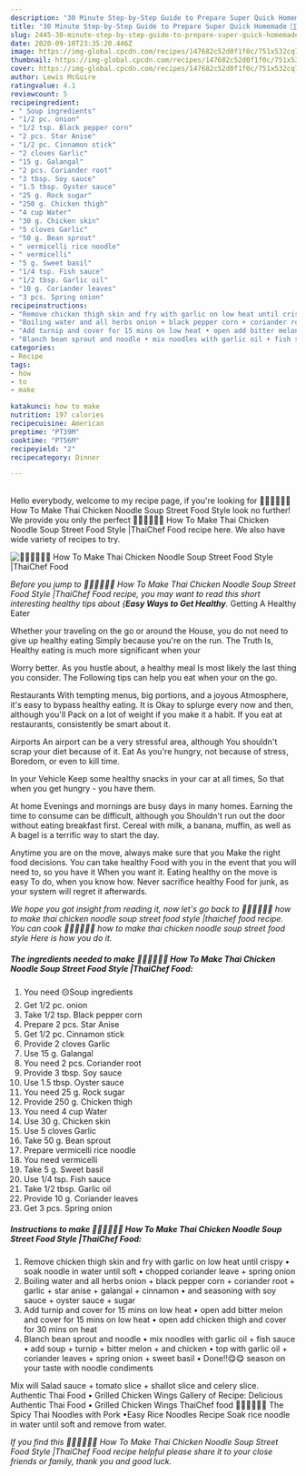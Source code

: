 ```yaml
---
description: "30 Minute Step-by-Step Guide to Prepare Super Quick Homemade 🧑🏽‍🍳🧑🏼‍🍳 How To Make Thai Chicken Noodle Soup Street Food Style |ThaiChef Food"
title: "30 Minute Step-by-Step Guide to Prepare Super Quick Homemade 🧑🏽‍🍳🧑🏼‍🍳 How To Make Thai Chicken Noodle Soup Street Food Style |ThaiChef Food"
slug: 2445-30-minute-step-by-step-guide-to-prepare-super-quick-homemade-how-to-make-thai-chicken-noodle-soup-street-food-style-thaichef-food
date: 2020-09-10T23:35:20.446Z
image: https://img-global.cpcdn.com/recipes/147682c52d0f1f0c/751x532cq70/🧑🏽🍳🧑🏼🍳-how-to-make-thai-chicken-noodle-soup-street-food-style-thaichef-food-recipe-main-photo.jpg
thumbnail: https://img-global.cpcdn.com/recipes/147682c52d0f1f0c/751x532cq70/🧑🏽🍳🧑🏼🍳-how-to-make-thai-chicken-noodle-soup-street-food-style-thaichef-food-recipe-main-photo.jpg
cover: https://img-global.cpcdn.com/recipes/147682c52d0f1f0c/751x532cq70/🧑🏽🍳🧑🏼🍳-how-to-make-thai-chicken-noodle-soup-street-food-style-thaichef-food-recipe-main-photo.jpg
author: Lewis McGuire
ratingvalue: 4.1
reviewcount: 5
recipeingredient:
- " Soup ingredients"
- "1/2 pc. onion"
- "1/2 tsp. Black pepper corn"
- "2 pcs. Star Anise"
- "1/2 pc. Cinnamon stick"
- "2 cloves Garlic"
- "15 g. Galangal"
- "2 pcs. Coriander root"
- "3 tbsp. Soy sauce"
- "1.5 tbsp. Oyster sauce"
- "25 g. Rock sugar"
- "250 g. Chicken thigh"
- "4 cup Water"
- "30 g. Chicken skin"
- "5 cloves Garlic"
- "50 g. Bean sprout"
- " vermicelli rice noodle"
- " vermicelli"
- "5 g. Sweet basil"
- "1/4 tsp. Fish sauce"
- "1/2 tbsp. Garlic oil"
- "10 g. Coriander leaves"
- "3 pcs. Spring onion"
recipeinstructions:
- "Remove chicken thigh skin and fry with garlic on low heat until crispy • soak noodle in water until soft • chopped coriander leave + spring onion"
- "Boiling water and all herbs onion + black pepper corn + coriander root + garlic + star anise + galangal + cinnamon • and seasoning with soy sauce + oyster sauce + sugar"
- "Add turnip and cover for 15 mins on low heat • open add bitter melon and cover for 15 mins on low heat • open add chicken thigh and cover for 30 mins on heat"
- "Blanch bean sprout and noodle • mix noodles with garlic oil + fish sauce • add soup + turnip + bitter melon + and chicken • top with garlic oil + coriander leaves + spring onion + sweet basil • Done!!😋😋 season on your taste with noodle condiments"
categories:
- Recipe
tags:
- how
- to
- make

katakunci: how to make 
nutrition: 197 calories
recipecuisine: American
preptime: "PT39M"
cooktime: "PT56M"
recipeyield: "2"
recipecategory: Dinner

---
```

<br>
Hello everybody, welcome to my recipe page, if you're looking for 🧑🏽‍🍳🧑🏼‍🍳 How To Make Thai Chicken Noodle Soup Street Food Style  look no further! We provide you only the perfect 🧑🏽‍🍳🧑🏼‍🍳 How To Make Thai Chicken Noodle Soup Street Food Style |ThaiChef Food recipe here. We also have wide variety of recipes to try.
<br>


![🧑🏽‍🍳🧑🏼‍🍳 How To Make Thai Chicken Noodle Soup Street Food Style |ThaiChef Food](https://img-global.cpcdn.com/recipes/147682c52d0f1f0c/751x532cq70/🧑🏽🍳🧑🏼🍳-how-to-make-thai-chicken-noodle-soup-street-food-style-thaichef-food-recipe-main-photo.jpg)

<i>Before you jump to 🧑🏽‍🍳🧑🏼‍🍳 How To Make Thai Chicken Noodle Soup Street Food Style |ThaiChef Food recipe, you may want to read this short interesting healthy tips about {<strong>Easy Ways to Get Healthy</strong>.</i>
Getting A Healthy Eater

Whether your traveling on the go or around the
House, you do not need to give up healthy eating
Simply because you're on the run. The Truth Is,
Healthy eating is much more significant when your



Worry better. As you hustle about, a healthy meal
Is most likely the last thing you consider. The
Following tips can help you eat when your on the go.

Restaurants
With tempting menus, big portions, and a joyous 
Atmosphere, it's easy to bypass healthy eating. It is 
Okay to splurge every now and then, although you'll
Pack on a lot of weight if you make it a habit.
If you eat at restaurants, consistently be smart
about it.

Airports
An airport can be a very stressful area, although
You shouldn't scrap your diet because of it. Eat
As you're hungry, not because of stress,
Boredom, or even to kill time.

In your Vehicle 
Keep some healthy snacks in your car at all times,
So that when you get hungry - you have them.

At home
Evenings and mornings are busy days in many homes.
Earning the time to consume can be difficult, although you
Shouldn't run out the door without eating breakfast
first. Cereal with milk, a banana, muffin, as well as 
A bagel is a terrific way to start the day.

Anytime you are on the move, always make sure that you
Make the right food decisions. You can take healthy
Food with you in the event that you will need to, so you have it
When you want it. Eating healthy on the move is easy
To do, when you know how. Never sacrifice healthy
Food for junk, as your system will regret it afterwards.


<i>We hope you got insight from reading it, now let's go back to 🧑🏽‍🍳🧑🏼‍🍳 how to make thai chicken noodle soup street food style |thaichef food recipe. You can cook 🧑🏽‍🍳🧑🏼‍🍳 how to make thai chicken noodle soup street food style  Here is how you do it.
</i>

##### The ingredients needed to make 🧑🏽‍🍳🧑🏼‍🍳 How To Make Thai Chicken Noodle Soup Street Food Style |ThaiChef Food:

1. You need  🟡Soup ingredients
1. Get 1/2 pc. onion
1. Take 1/2 tsp. Black pepper corn
1. Prepare 2 pcs. Star Anise
1. Get 1/2 pc. Cinnamon stick
1. Provide 2 cloves Garlic
1. Use 15 g. Galangal
1. You need 2 pcs. Coriander root
1. Provide 3 tbsp. Soy sauce
1. Use 1.5 tbsp. Oyster sauce
1. You need 25 g. Rock sugar
1. Provide 250 g. Chicken thigh
1. You need 4 cup Water
1. Use 30 g. Chicken skin
1. Use 5 cloves Garlic
1. Take 50 g. Bean sprout
1. Prepare  vermicelli rice noodle
1. You need  vermicelli
1. Take 5 g. Sweet basil
1. Use 1/4 tsp. Fish sauce
1. Take 1/2 tbsp. Garlic oil
1. Provide 10 g. Coriander leaves
1. Get 3 pcs. Spring onion


##### Instructions to make 🧑🏽‍🍳🧑🏼‍🍳 How To Make Thai Chicken Noodle Soup Street Food Style |ThaiChef Food:

1. Remove chicken thigh skin and fry with garlic on low heat until crispy • soak noodle in water until soft • chopped coriander leave + spring onion
1. Boiling water and all herbs onion + black pepper corn + coriander root + garlic + star anise + galangal + cinnamon • and seasoning with soy sauce + oyster sauce + sugar
1. Add turnip and cover for 15 mins on low heat • open add bitter melon and cover for 15 mins on low heat • open add chicken thigh and cover for 30 mins on heat
1. Blanch bean sprout and noodle • mix noodles with garlic oil + fish sauce • add soup + turnip + bitter melon + and chicken • top with garlic oil + coriander leaves + spring onion + sweet basil • Done!!😋😋 season on your taste with noodle condiments


Mix will Salad sauce + tomato slice + shallot slice and celery slice. Authentic Thai Food • Grilled Chicken Wings Gallery of Recipe: Delicious Authentic Thai Food • Grilled Chicken Wings ThaiChef food 🧑🏽‍🍳🧑🏼‍🍳 The Spicy Thai Noodles with Pork •Easy Rice Noodles Recipe Soak rice noodle in water until soft and remove from water. 

<i>If you find this 🧑🏽‍🍳🧑🏼‍🍳 How To Make Thai Chicken Noodle Soup Street Food Style |ThaiChef Food recipe helpful please share it to your close friends or family, thank you and good luck.</i>
